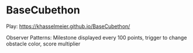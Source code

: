 # BaseCubethon
Play: https://khasselmeier.github.io/BaseCubethon/

Observer Patterns: Milestone displayed every 100 points, trigger to change obstacle color, score multiplier
